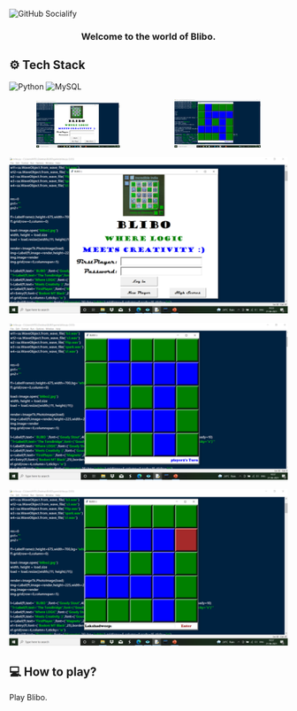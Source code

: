 ![GitHub Socialify](https://socialify.git.ci/AbhishekRana21/Blibo/image?description=1&font=Source%20Code%20Pro&language=1&owner=1&pattern=Diagonal%20Stripes&theme=Dark)

<div align="center">
<h3>Welcome to the world of Blibo.</h3>
</div>

## ⚙️ Tech Stack

![Python](https://img.shields.io/badge/python-3670A0?style=for-the-badge&logo=python&logoColor=ffdd54) ![MySQL](https://img.shields.io/badge/MySQL-%2307405e.svg?style=for-the-badge&logo=mySQL&logoColor=white)

<p align="center">
<img width="30%" src="https://github.com/AbhishekRana21/Blibo/blob/master/Screenshots/Screenshot1.png"/> &nbsp;&nbsp;&nbsp;&nbsp;&nbsp;&nbsp;&nbsp;&nbsp;&nbsp;&nbsp; &nbsp;&nbsp;&nbsp;&nbsp;&nbsp;&nbsp;&nbsp;&nbsp;&nbsp;&nbsp;&nbsp;&nbsp;  <img width="31%" src="https://github.com/AbhishekRana21/Blibo/blob/master/Screenshots/Screenshot2.png" />
</p>


![picture](https://github.com/AbhishekRana21/Blibo/blob/master/Screenshots/Screenshot1.png)

![picture](https://github.com/AbhishekRana21/Blibo/blob/master/Screenshots/Screenshot2.png)

![picture](https://github.com/AbhishekRana21/Blibo/blob/master/Screenshots/Screenshot3.png)

## 💻 How to play?

Play Blibo. <br>
